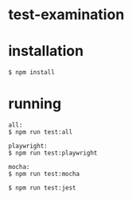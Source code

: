 # test-examination
# installation
```$ npm install```

# running
```
all: 
$ npm run test:all
```
```
playwright: 
$ npm run test:playwright
```
``` 
mocha: 
$ npm run test:mocha
```
```jest: 
$ npm run test:jest
```
